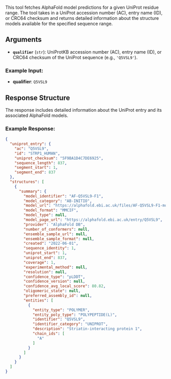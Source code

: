 This tool fetches AlphaFold model predictions for a given UniProt residue range. The tool takes in a UniProt accession number (AC), entry name (ID), or CRC64 checksum and returns detailed information about the structure models available for the specified sequence range.

## Arguments
- **`qualifier`** (`str`):
  UniProtKB accession number (AC), entry name (ID), or CRC64 checksum of the UniProt sequence (e.g., `'Q5VSL9'`).


### Example Input:
- **qualifier**: `Q5VSL9`

## Response Structure

The response includes detailed information about the UniProt entry and its associated AlphaFold models.

### Example Response:
```json
{
  "uniprot_entry": {
    "ac": "Q5VSL9",
    "id": "STRP1_HUMAN",
    "uniprot_checksum": "5F9BA1D4C7DE6925",
    "sequence_length": 837,
    "segment_start": 1,
    "segment_end": 837
  },
  "structures": [
    {
      "summary": {
        "model_identifier": "AF-Q5VSL9-F1",
        "model_category": "AB-INITIO",
        "model_url": "https://alphafold.ebi.ac.uk/files/AF-Q5VSL9-F1-model_v4.cif",
        "model_format": "MMCIF",
        "model_type": null,
        "model_page_url": "https://alphafold.ebi.ac.uk/entry/Q5VSL9",
        "provider": "AlphaFold DB",
        "number_of_conformers": null,
        "ensemble_sample_url": null,
        "ensemble_sample_format": null,
        "created": "2022-06-01",
        "sequence_identity": 1,
        "uniprot_start": 1,
        "uniprot_end": 837,
        "coverage": 1,
        "experimental_method": null,
        "resolution": null,
        "confidence_type": "pLDDT",
        "confidence_version": null,
        "confidence_avg_local_score": 80.82,
        "oligomeric_state": null,
        "preferred_assembly_id": null,
        "entities": [
          {
            "entity_type": "POLYMER",
            "entity_poly_type": "POLYPEPTIDE(L)",
            "identifier": "Q5VSL9",
            "identifier_category": "UNIPROT",
            "description": "Striatin-interacting protein 1",
            "chain_ids": [
              "A"
            ]
          }
        ]
      }
    }
  ]
}
```
